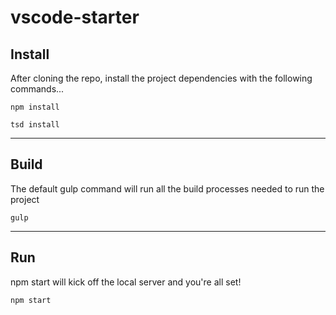# vscode-starter

## Install ##

After cloning the repo, install the project dependencies with the following commands...

    npm install

    tsd install

---

## Build

The default gulp command will run all the build processes needed to run the project

    gulp

---

## Run

npm start will kick off the local server and you're all set!

    npm start